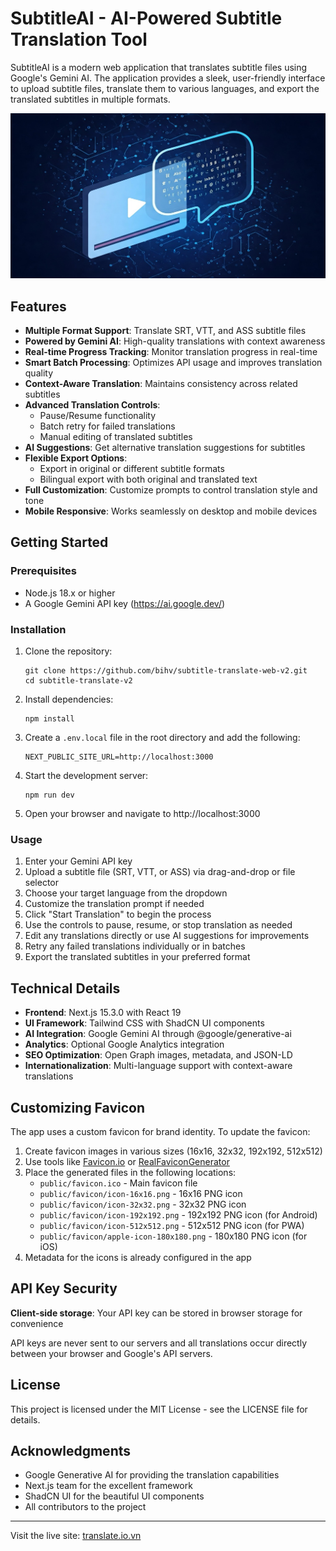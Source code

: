 # SubtitleAI - AI-Powered Subtitle Translation Tool

SubtitleAI is a modern web application that translates subtitle files using Google's Gemini AI. The application provides a sleek, user-friendly interface to upload subtitle files, translate them to various languages, and export the translated subtitles in multiple formats.

![SubtitleAI Preview](/public/og-image.jpg)

## Features

- **Multiple Format Support**: Translate SRT, VTT, and ASS subtitle files
- **Powered by Gemini AI**: High-quality translations with context awareness
- **Real-time Progress Tracking**: Monitor translation progress in real-time
- **Smart Batch Processing**: Optimizes API usage and improves translation quality
- **Context-Aware Translation**: Maintains consistency across related subtitles
- **Advanced Translation Controls**:
  - Pause/Resume functionality
  - Batch retry for failed translations
  - Manual editing of translated subtitles
- **AI Suggestions**: Get alternative translation suggestions for subtitles
- **Flexible Export Options**:
  - Export in original or different subtitle formats
  - Bilingual export with both original and translated text
- **Full Customization**: Customize prompts to control translation style and tone
- **Mobile Responsive**: Works seamlessly on desktop and mobile devices

## Getting Started

### Prerequisites

- Node.js 18.x or higher
- A Google Gemini API key (https://ai.google.dev/)

### Installation

1. Clone the repository:
   ```
   git clone https://github.com/bihv/subtitle-translate-web-v2.git
   cd subtitle-translate-v2
   ```

2. Install dependencies:
   ```
   npm install
   ```

3. Create a `.env.local` file in the root directory and add the following:
   ```
   NEXT_PUBLIC_SITE_URL=http://localhost:3000
   ```

4. Start the development server:
   ```
   npm run dev
   ```

5. Open your browser and navigate to http://localhost:3000

### Usage

1. Enter your Gemini API key
2. Upload a subtitle file (SRT, VTT, or ASS) via drag-and-drop or file selector
3. Choose your target language from the dropdown
4. Customize the translation prompt if needed
5. Click "Start Translation" to begin the process
6. Use the controls to pause, resume, or stop translation as needed
7. Edit any translations directly or use AI suggestions for improvements
8. Retry any failed translations individually or in batches
9. Export the translated subtitles in your preferred format

## Technical Details

- **Frontend**: Next.js 15.3.0 with React 19
- **UI Framework**: Tailwind CSS with ShadCN UI components
- **AI Integration**: Google Gemini AI through @google/generative-ai
- **Analytics**: Optional Google Analytics integration
- **SEO Optimization**: Open Graph images, metadata, and JSON-LD
- **Internationalization**: Multi-language support with context-aware translations

## Customizing Favicon

The app uses a custom favicon for brand identity. To update the favicon:

1. Create favicon images in various sizes (16x16, 32x32, 192x192, 512x512)
2. Use tools like [Favicon.io](https://favicon.io/) or [RealFaviconGenerator](https://realfavicongenerator.net/)
3. Place the generated files in the following locations:
   - `public/favicon.ico` - Main favicon file
   - `public/favicon/icon-16x16.png` - 16x16 PNG icon
   - `public/favicon/icon-32x32.png` - 32x32 PNG icon
   - `public/favicon/icon-192x192.png` - 192x192 PNG icon (for Android)
   - `public/favicon/icon-512x512.png` - 512x512 PNG icon (for PWA)
   - `public/favicon/apple-icon-180x180.png` - 180x180 PNG icon (for iOS)
4. Metadata for the icons is already configured in the app

## API Key Security

**Client-side storage**: Your API key can be stored in browser storage for convenience

API keys are never sent to our servers and all translations occur directly between your browser and Google's API servers.

## License

This project is licensed under the MIT License - see the LICENSE file for details.

## Acknowledgments

- Google Generative AI for providing the translation capabilities
- Next.js team for the excellent framework
- ShadCN UI for the beautiful UI components
- All contributors to the project

---

Visit the live site: [translate.io.vn](https://translate.io.vn)
